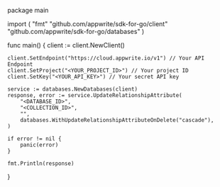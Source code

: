 package main

import (
    "fmt"
    "github.com/appwrite/sdk-for-go/client"
    "github.com/appwrite/sdk-for-go/databases"
)

func main() {
    client := client.NewClient()

    client.SetEndpoint("https://cloud.appwrite.io/v1") // Your API Endpoint
    client.SetProject("<YOUR_PROJECT_ID>") // Your project ID
    client.SetKey("<YOUR_API_KEY>") // Your secret API key

    service := databases.NewDatabases(client)
    response, error := service.UpdateRelationshipAttribute(
        "<DATABASE_ID>",
        "<COLLECTION_ID>",
        "",
        databases.WithUpdateRelationshipAttributeOnDelete("cascade"),
    )

    if error != nil {
        panic(error)
    }

    fmt.Println(response)
}
